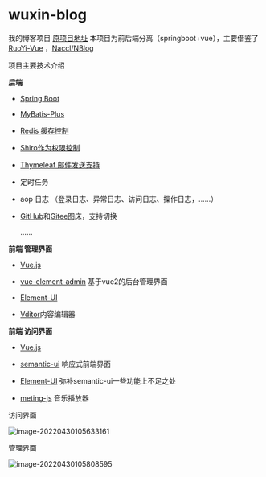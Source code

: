 # wuxin-blog
我的博客项目  [原项目地址](https://github.com/wuxin0011/wuxin/tree/main/springboot-web-project/wuxin) 本项目为前后端分离（springboot+vue），主要借鉴了 [RuoYi-Vue](https://gitee.com/y_project/RuoYi-Vue) ，[Naccl/NBlog](https://github.com/Naccl/NBlog)

项目主要技术介绍

**后端**

- [Spring Boot](https://docs.spring.io/spring-boot/docs/current/reference/html/)

-  [MyBatis-Plus](https://www.mybatis-plus.com/)

-  [Redis 缓存控制](https://redis.io/)

-  [Shiro作为权限控制](https://shiro.apache.org/)

- [Thymeleaf 邮件发送支持](https://www.thymeleaf.org/)

- 定时任务 

- aop 日志 （登录日志、异常日志、访问日志、操作日志，……）

- [GitHub](https://github.com/)和[Gitee](https://gitee.com/)图床，支持切换

  ……

  

**前端 管理界面**

- [Vue.js ](https://cn.vuejs.org/)

- [vue-element-admin](https://github.com/PanJiaChen/vue-element-admin) 基于vue2的后台管理界面
- [Element-UI](https://element.eleme.cn/#/zh-CN)
- [Vditor](https://b3log.org/vditor/)内容编辑器



**前端 访问界面**

- [Vue.js ](https://cn.vuejs.org/)

- [semantic-ui](https://semantic-ui.com/) 响应式前端界面
- [Element-UI](https://element.eleme.cn/#/zh-CN)  弥补semantic-ui一些功能上不足之处
- [meting-js](https://github.com/metowolf/MetingJS) 音乐播放器



访问界面

![image-20220430105633161](https://cdn.jsdelivr.net/gh/wuxin0011/wuxin@main//blog-resource/typora/image-20220430105633161.png)



管理界面

![image-20220430105808595](https://cdn.jsdelivr.net/gh/wuxin0011/wuxin@main//blog-resource/typora/image-20220430105808595.png)
